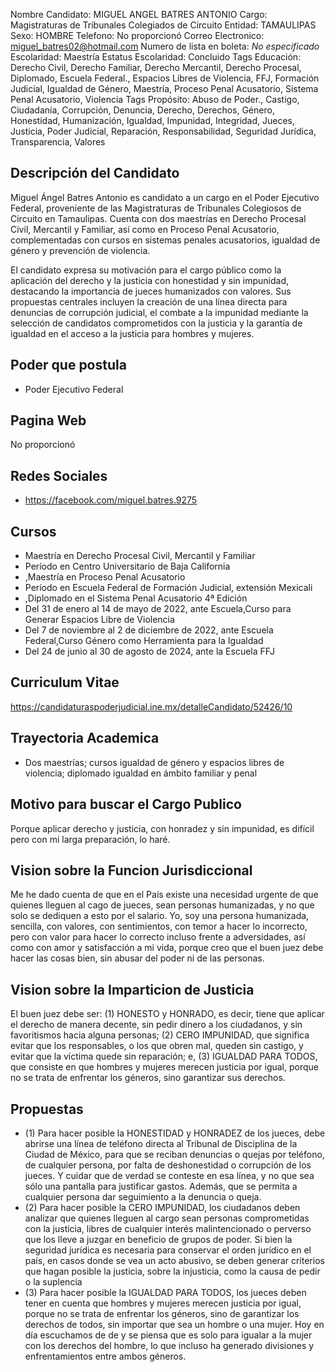 Nombre Candidato: MIGUEL ANGEL BATRES ANTONIO
Cargo: Magistraturas de Tribunales Colegiados de Circuito
Entidad: TAMAULIPAS
Sexo: HOMBRE
Telefono: No proporcionó
Correo Electronico: miguel_batres02@hotmail.com
Numero de lista en boleta: *No especificado*
Escolaridad: Maestría
Estatus Escolaridad: Concluido
Tags Educación: Derecho Civil, Derecho Familiar, Derecho Mercantil, Derecho Procesal, Diplomado, Escuela Federal., Espacios Libres de Violencia, FFJ, Formación Judicial, Igualdad de Género, Maestría, Proceso Penal Acusatorio, Sistema Penal Acusatorio, Violencia
Tags Propósito: Abuso de Poder., Castigo, Ciudadanía, Corrupción, Denuncia, Derecho, Derechos, Género, Honestidad, Humanización, Igualdad, Impunidad, Integridad, Jueces, Justicia, Poder Judicial, Reparación, Responsabilidad, Seguridad Jurídica, Transparencia, Valores


## Descripción del Candidato 

Miguel Ángel Batres Antonio es candidato a un cargo en el Poder Ejecutivo Federal, proveniente de las Magistraturas de Tribunales Colegiosos de Circuito en Tamaulipas. Cuenta con dos maestrías en Derecho Procesal Civil, Mercantil y Familiar, así como en Proceso Penal Acusatorio, complementadas con cursos en sistemas penales acusatorios, igualdad de género y prevención de violencia.

El candidato expresa su motivación para el cargo público como la aplicación del derecho y la justicia con honestidad y sin impunidad, destacando la importancia de jueces humanizados con valores. Sus propuestas centrales incluyen la creación de una línea directa para denuncias de corrupción judicial, el combate a la impunidad mediante la selección de candidatos comprometidos con la justicia y la garantía de igualdad en el acceso a la justicia para hombres y mujeres.


## Poder que postula

- Poder Ejecutivo Federal


## Pagina Web

No proporcionó


## Redes Sociales

- https://facebook.com/miguel.batres.9275


## Cursos

- Maestría en Derecho Procesal Civil, Mercantil y Familiar
- Período  en Centro Universitario de Baja California
- ,Maestría en Proceso Penal Acusatorio
- Período  en Escuela Federal de Formación Judicial, extensión Mexicali
- ,Diplomado en el Sistema Penal Acusatorio 4ª Edición
- Del 31 de enero al 14 de mayo de 2022, ante Escuela,Curso para Generar Espacios Libre de Violencia
- Del 7 de noviembre al 2 de diciembre de 2022, ante Escuela Federal,Curso Género como Herramienta para la Igualdad
- Del 24 de junio al 30 de agosto de 2024, ante la Escuela FFJ


## Curriculum Vitae

https://candidaturaspoderjudicial.ine.mx/detalleCandidato/52426/10


## Trayectoria Academica

- Dos maestrías; cursos igualdad de género y espacios libres de violencia; diplomado igualdad en ámbito familiar y penal


## Motivo para buscar el Cargo Publico

Porque aplicar derecho y justicia, con honradez y sin impunidad, es difícil pero con mi larga preparación, lo haré.


## Vision sobre la Funcion Jurisdiccional

Me he dado cuenta de que en el País existe una necesidad urgente de que quienes lleguen al cago de jueces, sean personas humanizadas, y no que solo se dediquen a esto por el salario. Yo, soy una persona humanizada, sencilla, con valores, con sentimientos, con temor a hacer lo incorrecto, pero con valor para hacer lo correcto incluso frente a adversidades, así como con amor y satisfacción a mi vida, porque creo que el buen juez debe hacer las cosas bien, sin abusar del poder ni de las personas.


## Vision sobre la Imparticion de Justicia

El buen juez debe ser: (1) HONESTO y HONRADO, es decir, tiene que aplicar el derecho de manera decente, sin pedir dinero a los ciudadanos, y sin favoritismos hacia alguna personas; (2) CERO IMPUNIDAD, que significa evitar que los responsables, o los que obren mal, queden sin castigo, y evitar que la víctima quede sin reparación; e, (3) IGUALDAD PARA TODOS, que consiste en que hombres y mujeres merecen justicia por igual, porque no se trata de enfrentar los géneros, sino garantizar sus derechos.


## Propuestas

- (1) Para hacer posible la HONESTIDAD y HONRADEZ de los jueces, debe abrirse una línea de teléfono directa al Tribunal de Disciplina de la Ciudad de México, para que se reciban denuncias o quejas por teléfono, de cualquier persona, por falta de deshonestidad o corrupción de los jueces. Y cuidar que de verdad se conteste en esa línea, y no que sea sólo una pantalla para justificar gastos. Además, que se permita a cualquier persona dar seguimiento a la denuncia o queja.
- (2) Para hacer posible la CERO IMPUNIDAD, los ciudadanos deben analizar que quienes lleguen al cargo sean personas comprometidas con la justicia, libres de cualquier interés malintencionado o perverso que los lleve a juzgar en beneficio de grupos de poder. Si bien la seguridad jurídica es necesaria para conservar el orden jurídico en el país, en casos donde se vea un acto abusivo, se deben generar criterios que hagan posible la justicia, sobre la injusticia, como la causa de pedir o la suplencia
- (3) Para hacer posible la IGUALDAD PARA TODOS, los jueces deben tener en cuenta que hombres y mujeres merecen justicia por igual, porque no se trata de enfrentar los géneros, sino de garantizar los derechos de todos, sin importar que sea un hombre o una mujer. Hoy en día escuchamos de  de  y se piensa que es solo para igualar a la mujer con los derechos del hombre, lo que incluso ha generado divisiones y enfrentamientos entre ambos géneros.

